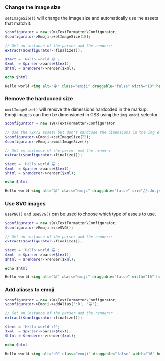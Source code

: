 ### Change the image size

`setImageSize()` will change the image size and automatically use the assets that match it.

```php
$configurator = new s9e\TextFormatter\Configurator;
$configurator->Emoji->setImageSize(18);

// Get an instance of the parser and the renderer
extract($configurator->finalize());

$text = 'Hello world 😀';
$xml  = $parser->parse($text);
$html = $renderer->render($xml);

echo $html;
```
```html
Hello world <img alt="😀" class="emoji" draggable="false" width="18" height="18" src="//cdn.jsdelivr.net/emojione/assets/png/1f600.png">
```

### Remove the hardcoded size

`omitImageSize()` will remove the dimensions hardcoded in the markup. Emoji images can then be dimensioned in CSS using the `img.emoji` selector.

```php
$configurator = new s9e\TextFormatter\Configurator;

// Use the 72x72 assets but don't hardcode the dimensions in the img element
$configurator->Emoji->setImageSize(72);
$configurator->Emoji->omitImageSize();

// Get an instance of the parser and the renderer
extract($configurator->finalize());

$text = 'Hello world 😀';
$xml  = $parser->parse($text);
$html = $renderer->render($xml);

echo $html;
```
```html
Hello world <img alt="😀" class="emoji" draggable="false" src="//cdn.jsdelivr.net/emojione/assets/png/1f600.png">
```

### Use SVG images

`usePNG()` and `useSVG()` can be used to choose which type of assets to use.

```php
$configurator = new s9e\TextFormatter\Configurator;
$configurator->Emoji->useSVG();

// Get an instance of the parser and the renderer
extract($configurator->finalize());

$text = 'Hello world 😀';
$xml  = $parser->parse($text);
$html = $renderer->render($xml);

echo $html;
```
```html
Hello world <img alt="😀" class="emoji" draggable="false" width="16" height="16" src="//cdn.jsdelivr.net/emojione/assets/svg/1f600.svg">
```

### Add aliases to emoji

```php
$configurator = new s9e\TextFormatter\Configurator;
$configurator->Emoji->addAlias(':D', '😀');

// Get an instance of the parser and the renderer
extract($configurator->finalize());

$text = 'Hello world :D';
$xml  = $parser->parse($text);
$html = $renderer->render($xml);

echo $html;
```
```html
Hello world <img alt=":D" class="emoji" draggable="false" width="16" height="16" src="//cdn.jsdelivr.net/emojione/assets/png/1f600.png">
```
